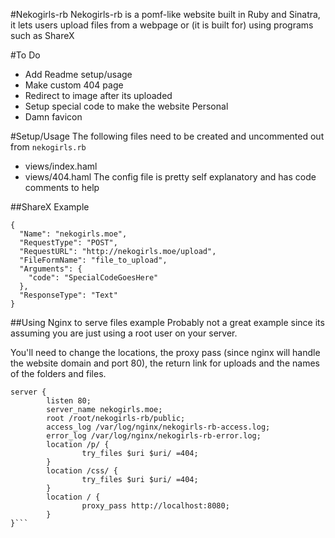 #Nekogirls-rb
Nekogirls-rb is a pomf-like website built in Ruby and Sinatra,
 it lets users upload files from a webpage or (it is built for) using programs
 such as ShareX


#To Do
* Add Readme setup/usage
* Make custom 404 page
* Redirect to image after its uploaded
* Setup special code to make the website Personal
* Damn favicon

#Setup/Usage
The following files need to be created and uncommented out from `nekogirls.rb`
* views/index.haml
* views/404.haml
The config file is pretty self explanatory and has code comments to help

##ShareX Example
```
{
  "Name": "nekogirls.moe",
  "RequestType": "POST",
  "RequestURL": "http://nekogirls.moe/upload",
  "FileFormName": "file_to_upload",
  "Arguments": {
    "code": "SpecialCodeGoesHere"
  },
  "ResponseType": "Text"
}
```

##Using Nginx to serve files example
Probably not a great example since its assuming you are just using a root user on your server.

You'll need to change the locations, the proxy pass (since nginx will handle the website domain and port 80), the return link for uploads and the names of the folders and files.

```
server {
        listen 80;
        server_name nekogirls.moe;
        root /root/nekogirls-rb/public;
        access_log /var/log/nginx/nekogirls-rb-access.log;
        error_log /var/log/nginx/nekogirls-rb-error.log;
        location /p/ {
                try_files $uri $uri/ =404;
        }
        location /css/ {
                try_files $uri $uri/ =404;
        }
        location / {
                proxy_pass http://localhost:8080;
        }
}```
